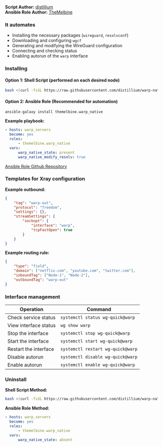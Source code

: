 **Script Author:** [distillium](https://github.com/distillium)  
**Ansible Role Author:** [TheMelbine](https://github.com/TheMelbine)

### It automates

- Installing the necessary packages (`wireguard`, `resolvconf`)
- Downloading and configuring `wgcf`
- Generating and modifying the WireGuard configuration
- Connecting and checking status
- Enabling autorun of the `warp` interface

### Installing

#### Option 1: Shell Script (performed on each desired node)

```bash
bash <(curl -fsSL https://raw.githubusercontent.com/distillium/warp-native/main/install.sh)
```

#### Option 2: Ansible Role (Recommended for automation)

```bash
ansible-galaxy install themelbine.warp_native
```

**Example playbook:**

```yaml
- hosts: warp_servers
  become: yes
  roles:
      - themelbine.warp_native
  vars:
      warp_native_state: present
      warp_native_modify_resolv: true
```

[Ansible Role Github Repository](https://github.com/TheMelbine/ansible-role-warp-native)

### Templates for Xray configuration

**Example outbound:**

```json
{
    "tag": "warp-out",
    "protocol": "freedom",
    "settings": {},
    "streamSettings": {
        "sockopt": {
            "interface": "warp",
            "tcpFastOpen": true
        }
    }
}
```

**Example routing rule:**

```json
{
    "type": "field",
    "domain": ["netflix.com", "youtube.com", "twitter.com"],
    "inboundTag": ["Node-1", "Node-2"],
    "outboundTag": "warp-out"
}
```

### Interface management

| Operation             | Command                           |
| --------------------- | --------------------------------- |
| Check service status  | `systemctl status wg-quick@warp`  |
| View interface status | `wg show warp`                    |
| Stop the interface    | `systemctl stop wg-quick@warp`    |
| Start the interface   | `systemctl start wg-quick@warp`   |
| Restart the interface | `systemctl restart wg-quick@warp` |
| Disable autorun       | `systemctl disable wg-quick@warp` |
| Enable autorun        | `systemctl enable wg-quick@warp`  |

### Uninstall

**Shell Script Method:**

```bash
bash <(curl -fsSL https://raw.githubusercontent.com/distillium/warp-native/main/uninstall.sh)
```

**Ansible Role Method:**

```yaml
- hosts: warp_servers
  become: yes
  roles:
      - themelbine.warp_native
  vars:
      warp_native_state: absent
```
